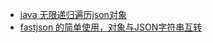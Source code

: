 - [java 无限递归遍历json对象](https://blog.csdn.net/liuxiao723846/article/details/108742251)
- [fastjson 的简单使用，对象与JSON字符串互转](https://blog.csdn.net/weixin_44496396/article/details/109773658)
